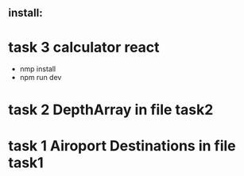 ## install:
# task 3 calculator react
- nmp install
- npm run dev

# task 2 DepthArray in file task2

# task 1 Airoport Destinations in file task1